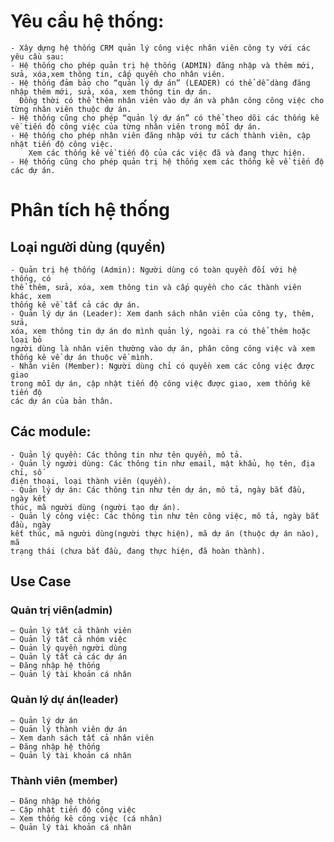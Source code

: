 # Yêu cầu hệ thống:
    - Xây dựng hệ thống CRM quản lý công việc nhân viên công ty với các yêu cầu sau:
    - Hệ thống cho phép quản trị hệ thống (ADMIN) đăng nhập và thêm mới, sửa, xóa,xem thông tin, cấp quyền cho nhân viên.
    - Hệ thống đảm bảo cho “quản lý dự án” (LEADER) có thể dễ dàng đăng nhập thêm mới, sửa, xóa, xem thông tin dự án.
      Đồng thời có thể thêm nhân viên vào dự án và phân công công việc cho từng nhân viên thuộc dự án.
    - Hệ thống cũng cho phép “quản lý dự án” có thể theo dõi các thống kê về tiến độ công việc của từng nhân viên trong mỗi dự án.
    - Hệ thống cho phép nhân viên đăng nhập với tư cách thành viên, cập nhật tiến độ công việc.
        Xem các thống kê về tiến độ của các việc đã và đang thực hiện.
    - Hệ thống cũng cho phép quản trị hệ thống xem các thống kê về tiến độ các dự án.
# Phân tích hệ thống
## Loại người dùng (quyền)
    - Quản trị hệ thống (Admin): Người dùng có toàn quyền đối với hệ thống, có
    thể thêm, sửa, xóa, xem thông tin và cấp quyền cho các thành viên khác, xem
    thống kê về tất cả các dự án.
    - Quản lý dự án (Leader): Xem danh sách nhân viên của công ty, thêm, sửa,
    xóa, xem thông tin dự án do mình quản lý, ngoài ra có thể thêm hoặc loại bỏ
    người dùng là nhân viên thường vào dự án, phân công công việc và xem
    thống kê về dự án thuộc về mình.
    - Nhân viên (Member): Người dùng chỉ có quyền xem các công việc được giao
    trong mỗi dự án, cập nhật tiến độ công việc được giao, xem thống kê tiến độ
    các dự án của bản thân.
## Các module:
    - Quản lý quyền: Các thông tin như tên quyền, mô tả.
    - Quản lý người dùng: Các thông tin như email, mật khẩu, họ tên, địa chỉ, số
    điện thoại, loại thành viên (quyền).
    - Quản lý dự án: Các thông tin như tên dự án, mô tả, ngày bắt đầu, ngày kết
    thúc, mã người dùng (người tạo dự án).
    - Quản lý công việc: Các thông tin như tên công việc, mô tả, ngày bắt đầu, ngày
    kết thúc, mã người dùng(người thực hiện), mã dự án (thuộc dự án nào), mã
    trạng thái (chưa bắt đầu, đang thực hiện, đã hoàn thành).

## Use Case
### Quản trị viên(admin)
    – Quản lý tất cả thành viên
    – Quản lý tất cả nhóm việc
    – Quản lý quyền người dùng
    – Quản lý tất cả các dự án
    – Đăng nhập hệ thống
    – Quản lý tài khoản cá nhân

### Quản lý dự án(leader)
    – Quản lý dự án
    – Quản lý thành viên dự án
    – Xem danh sách tất cả nhân viên
    – Đăng nhập hệ thống
    – Quản lý tài khoản cá nhân 

### Thành viên (member)
    – Đăng nhập hệ thống
    – Cập nhật tiến độ công việc
    – Xem thống kê công việc (cá nhân)
    – Quản lý tài khoản cá nhân